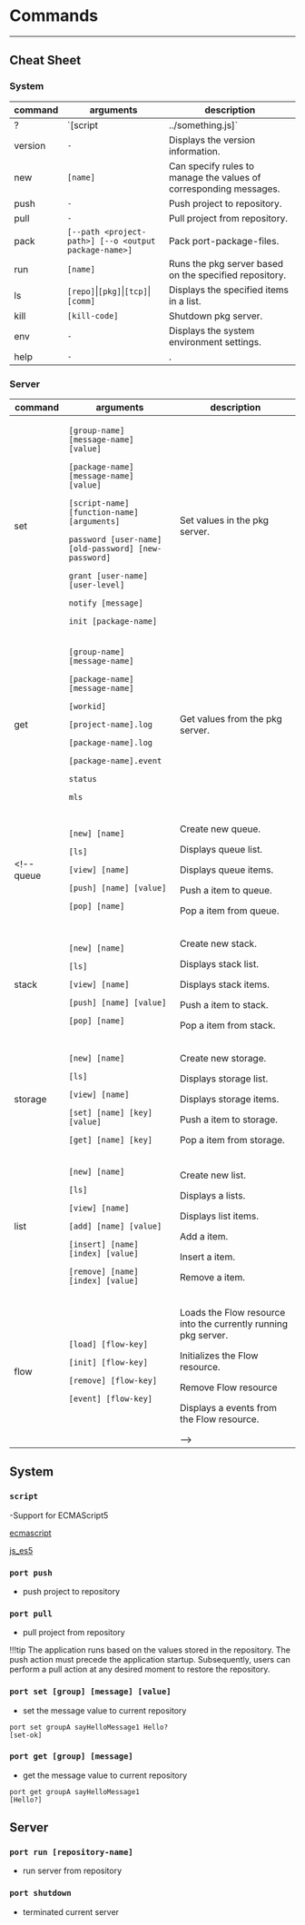 
# Commands
___


## Cheat Sheet


### System
 command | arguments | description
 ------|-------- |-------- 
 ?     |`[script|../something.js]` | Run the specified script. 
 version |`-` | Displays the version information. 
 new | `[name]`  | Can specify rules to manage the values of corresponding messages. 
 push|`-` | Push project to repository.
 pull|`-` | Pull project from repository.
 pack  |`[--path <project-path>] [--o <output package-name>]`  | Pack port-package-files. 
 run| `[name]` |  Runs the pkg server based on the specified repository. 
 ls | `[repo]`\|`[pkg]`\|`[tcp]`\|`[comm]` | Displays the specified items in a list. 
 kill | `[kill-code]` | Shutdown pkg server.
 env | `-`|Displays the system environment settings.  
 help| `-`|.

### Server
 command | arguments | description
 ------|-------- |--------
 set |<p>`[group-name] [message-name] [value]`<p>`[package-name] [message-name] [value]`<p>`[script-name] [function-name] [arguments]` <p>`password [user-name] [old-password] [new-password]` <p>`grant [user-name] [user-level]` <p>`notify [message]` <p>`init [package-name]` | Set values in the pkg server.
 get |<p>`[group-name] [message-name]` <p>`[package-name] [message-name]` <p>`[workid]`  <p> `[project-name].log` <p> `[package-name].log`  <p> `[package-name].event` <p> `status`  <p> `mls`  | Get values from the pkg server.
 <!-- queue|<p>`[new] [name]` <p>`[ls]` <p>`[view] [name]` <p>`[push] [name] [value]` <p>`[pop] [name]` | <p>  Create new queue. <p> Displays queue list. <p> Displays queue items. <p> Push a item to queue. </p> <p> Pop a item from queue. </p>
 stack|<p>`[new] [name]` <p>`[ls]` <p>`[view] [name]` <p>`[push] [name] [value]` <p>`[pop] [name]` | <p>  Create new stack. <p> Displays stack list. <p> Displays stack items. <p> Push a item to stack. </p> <p> Pop a item from stack. </p>
 storage|<p>`[new] [name]` <p>`[ls]` <p>`[view] [name]` <p>`[set] [name] [key] [value]` <p>`[get] [name] [key]` | <p>  Create new storage. <p> Displays storage list. <p> Displays storage items. <p> Push a item to storage. </p> <p> Pop a item from storage. </p>
 list|<p>`[new] [name]` <p>`[ls]` <p>`[view] [name]` <p>`[add] [name] [value]` <p>`[insert] [name] [index] [value]`  <p>`[remove] [name] [index] [value]` |<p>  Create new list. <p> Displays a lists. <p> Displays list items. <p> Add a item. </p> <p> Insert a item. </p> <p> Remove a item. </p>
 flow|  <p>`[load] [flow-key]`  <p>`[init] [flow-key]`   <p>`[remove] [flow-key]` <p>`[event] [flow-key]`| <p> Loads the Flow resource into the currently running pkg server. <p> Initializes the Flow resource.</p> <p> Remove Flow resource </p><p> Displays a events from the Flow resource.</p> -->

## System
 
### `script`
-Support for ECMAScript5  

[ecmascript](https://ecma-international.org/ecmascript-development-archive/2009-ecmascript-archives/)

[js_es5](https://www.w3schools.com/js/js_es5.asp)

### `port push` 
- push project to repository

### `port pull` 
- pull project from repository

!!!tip
    The application runs based on the values stored in the repository. The push action must precede the application startup. 
    Subsequently, users can perform a pull action at any desired moment to restore the repository.
 
### `port set [group] [message] [value]` 

- set the message value to current repository

```console
port set groupA sayHelloMessage1 Hello?
[set-ok]
```

### `port get [group] [message]` 

- get the message value to current repository

```console
port get groupA sayHelloMessage1
[Hello?]
```

## Server 

### `port run [repository-name]` 
- run server from repository

### `port shutdown` 
- terminated current server
 
